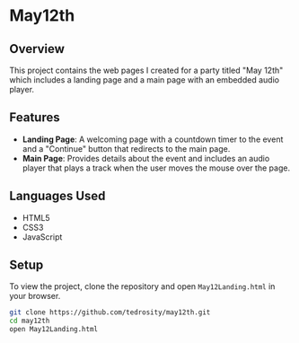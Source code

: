 # May12th 

## Overview
This project contains the web pages I created for a party titled "May 12th" which includes a landing page and a main page with an embedded audio player.

## Features
- **Landing Page**: A welcoming page with a countdown timer to the event and a "Continue" button that redirects to the main page.
- **Main Page**: Provides details about the event and includes an audio player that plays a track when the user moves the mouse over the page.

## Languages Used
- HTML5
- CSS3
- JavaScript

## Setup
To view the project, clone the repository and open `May12Landing.html` in your browser.

```bash
git clone https://github.com/tedrosity/may12th.git
cd may12th
open May12Landing.html
